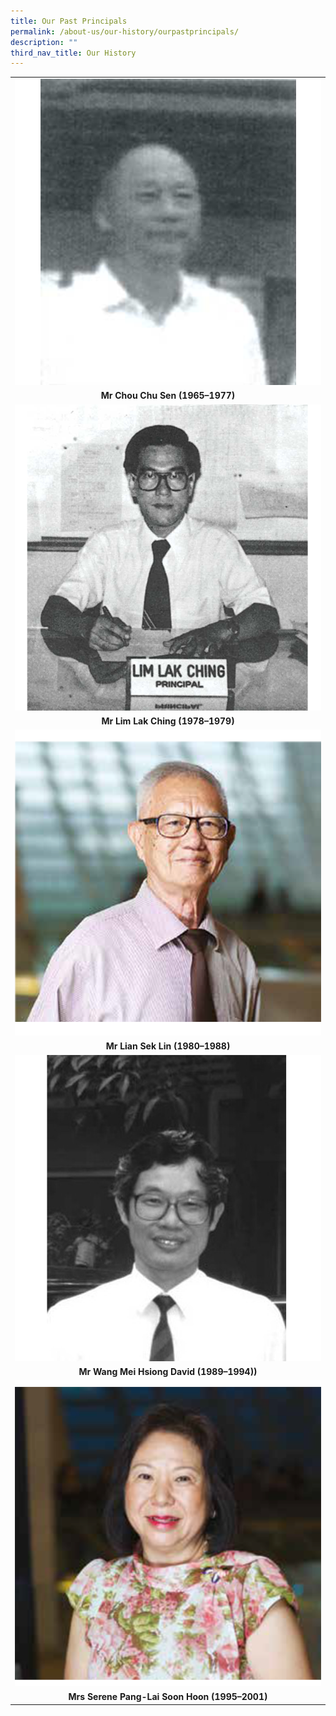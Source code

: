 ```yaml
---
title: Our Past Principals
permalink: /about-us/our-history/ourpastprincipals/
description: ""
third_nav_title: Our History
---
```

<table border="0">
<tbody><tr>
	<td cellpadding="2">
	<img src="/images/Our%20Past%20Principals/m03%20chou-chu-shen.png">
	</td>			
	</tr>
	<tr>
	<td cellspacing="0" cellpadding="0">
	<center><b>Mr Chou Chu Sen (1965–1977)</b></center>
	</td>
  </tr>
		<tr>
	<td cellpadding="2">
	<img src="/images/Our%20Past%20Principals/m04%20mr-lim-photo-01.png">
	</td>			
	</tr>
	<tr>
	<td cellspacing="0" cellpadding="0">
	<center><b>Mr Lim Lak Ching (1978–1979)</b></center>
	</td>
  </tr>	
			<tr>
	<td cellpadding="2">
	<img src="/images/Our%20Past%20Principals/mmr%20lian%20sek%20lin-principal.png">
	</td>			
	</tr>
	<tr>
	<td cellspacing="0" cellpadding="0">
	<center><b>Mr Lian Sek Lin (1980–1988)</b></center>
	</td>
  </tr>			<tr>
	<td cellpadding="2">
	<img src="/images/Our%20Past%20Principals/mmr%20david%20wang.png">
	</td>			
	</tr>
	<tr>
	<td cellspacing="0" cellpadding="0">
	<center><b>Mr Wang Mei Hsiong David (1989–1994))</b></center>
	</td>
  </tr>
	<tr>
	<td cellpadding="2">
	<img src="/images/Our%20Past%20Principals/mmrs%20serene%20pang-principal.png">
	</td>			
	</tr>
	<tr>
	<td cellspacing="0" cellpadding="0">
	<center><b>Mrs Serene Pang-Lai Soon Hoon (1995–2001)</b></center>
	</td>
  </tr>
	
		
</tbody></table>